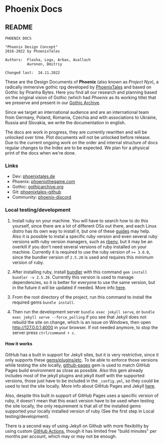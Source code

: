 # Phoenix Docs

## README

```  
PHOENIX DOCS

"Phoenix Design Concept"
2016-2022 by PhoenixTales

Authors:  Flosha, Logx, Arbax, Avallach
          Auronen, Dmitriy

Changed last:  24.11.2022
```  

These are the Design Documents of **Phoenix** (also known as *Project Nyx*), a radically immersive gothic rpg developed by [PhoenixTales](https://phoenixtales.de) and based on Gothic by Piranha Bytes. Here you find all our research and planning based on the original vision of Gothic (which had *Phoenix* as its working title) that we preserve and present in our [Gothic Archive](https://gothicarchive.org).  

Since we target an international audience and are an international team from Germany, Poland, Romania, Czechia and with associations to Ukraine, Russia and Slovakia, we write the documentation in english.  

The docs are work in progress, they are currently rewritten and will be unlocked over time. Plot documents will not be unlocked before release. Due to the current ongoing work on the order and internal structure of docs regular changes to the Index are to be expected. We plan for a physical print of the docs when we're done.  


### Links

* Dev: [phoenixtales.de](https://phoenixtales.de)
* Phoenix: [phoenixthegame.com](https://phoenixthegame.com)
* Gothic: [gothicarchive.org](https://gothicarchive.org)
* Git: [phoenixtales-github](https://github.com/PhoenixTales)
* Community: [phoenix-discord](https://discord.gg/CK4VAR7fpH)

### Local testing/development

1. Install ruby on your machine. You will have to search how to do this yourself, since there are a lot of different OSs out there, and each Linux distro has its own way to install it, but one of these [guides](https://jekyllrb.com/docs/installation/#guides) may help. Also it is possible to instal a specific ruby version and even several ruby versions with ruby version managers, such as [rbenv](https://github.com/rbenv/rbenv), but it may be an overkill if you don't need several versions of ruby installed on your machine. Currently it is required to use the ruby version of `>= 3.0.0`, since the bundler version of `2.5.20` is used and requires this minimum version of ruby.

2. After installing ruby, install [bundler](https://rubygems.org/gems/bundler/versions/2.5.20) with this command `gem install bundler -v 2.5.20`. Currently this version is used to manage dependencies, so it is better for everyone to use the same version, but in the future it will be updated if needed. More info [here](https://bundler.io/).

3. From the root directory of the project, run this command to install the required gems `bundle install`.

4. Then run the development server `bundle exec jekyll serve`, or `bundle exec jekyll serve --force_polling` if you see that Jekyll does not rebuild the site on change, which is an issue on Windows, then open http://127.0.0.1:4000 in your browser. If not needed anymore, to stop the server press `ctrl/command + c`.

#### How it works

GitHub has a built in support for Jekyll sites, but it is very restrictive, since it only supports these [gems/plugins/etc](https://pages.github.com/versions/). To be able to enforce those versions while testing the site locally, [github-pages](https://github.com/github/pages-gem) gem is used to match GitHub Pages build environment as close as possible. Also this gem already includes most of the jekyll plugins and jekyll itself with the supported versions, those just have to be included in the `_config.yml`, so they could be used to test the site locally. More info about GitHub Pages and Jekyll [here](https://docs.github.com/en/pages/setting-up-a-github-pages-site-with-jekyll/about-github-pages-and-jekyll).

Also, despite this built in support of GitHub Pages uses a specific version of ruby, it doesn't mean that this exact version have to be used when testing the site locally, the only requirement is that all of the installed gems supported your locally installed version of ruby (See the first step in Local testing/development).

There is a second way of using Jekyll on Github with more flexibility by using custom [GitHub Actions](https://jekyllrb.com/docs/continuous-integration/github-actions/), though it has limited free "build minutes" per months per account, which may or may not be enough.